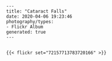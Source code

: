     ---
    title: "Cataract Falls"
    date: 2020-04-06 19:23:46
    photography/types:
    - Flickr Album
    generated: true
    ---
    

    {{< flickr set="72157713783720166" >}}
    